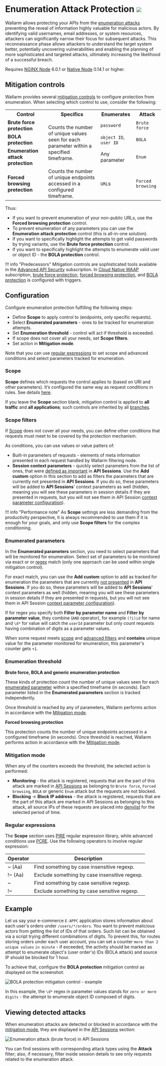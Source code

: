 # Enumeration Attack Protection <a href="../../about-wallarm/subscription-plans/#waap-and-advanced-api-security"><img src="../../images/api-security-tag.svg" style="border: none;"></a>

Wallarm allows protecting your APIs from the [enumeration attacks](../attacks-vulns-list.md#enumeration-attacks) preventing the reveal of information highly valuable for malicious actors. By identifying valid usernames, email addresses, or system resources, attackers can significantly narrow their focus for subsequent attacks. This reconnaissance phase allows attackers to understand the target system better, potentially uncovering vulnerabilities and enabling the planning of more sophisticated and targeted attacks, ultimately increasing the likelihood of a successful breach.

Requires [NGINX Node](../installation/nginx-native-node-internals.md#nginx-node) 6.0.1 or [Native Node](../installation/nginx-native-node-internals.md#native-node) 0.14.1 or higher.

## Mitigation controls

Wallarm provides several [mitigation controls](../about-wallarm/mitigation-controls-overview.md) to configure protection from enumeration. When selecting which control to use, consider the following:

<table>
  <tr>
    <th>Control</th>
    <th>Specifics</th>
    <th>Enumerates</th>
    <th>Attack</th>
  </tr>
  <tr>
    <td><b>Brute force protection</b></td>
    <td rowspan="3">Counts the number of unique values seen for each parameter within a specified timeframe.</td>
    <td><code>password</code></td>
    <td><code>Brute force</code></td>
  </tr>
  <tr>
    <td><b>BOLA protection</b></td>
    <td><code>object ID</code>, <code>user ID</code></td>
    <td><code>BOLA</code></td>
  </tr>
  <tr>
    <td><b>Enumeration attack protection</b></td>
    <td>Any parameter</td>
    <td><code>Enum</code></td>
  </tr>
  <tr>
    <td><b>Forced browsing protection</b></td>
    <td>Counts the number of unique endpoints accessed in a configured timeframe.</td>
    <td><code>URL</code>s</td>
    <td><code>Forced browsing</code></td>
  </tr>
</table>

Thus: 

* If you want to prevent enumeration of your non-public URLs, use the **Forced browsing protection** control.
* To prevent enumeration of any parameters you can use the **Enumeration attack protection** control (this is all-in-one solution).
* If you want to specifically highlight the attempts to get valid passwords by trying variants, use the **Brute force protection** control.
* If you want to specifically highlight the attempts to enumerate valid user or object ID - the **BOLA protection** control.

!!! info "Predecessors"
    Mitigation controls are sophisticated tools available in the [Advanced API Security](../about-wallarm/subscription-plans.md#waap-and-advanced-api-security) subscription. In [Cloud Native WAAP](../about-wallarm/subscription-plans.md#waap-and-advanced-api-security) subscription, [brute force protection](../admin-en/configuration-guides/protecting-against-bruteforce.md), [forced browsing protection](../admin-en/configuration-guides/protecting-against-forcedbrowsing.md), and [BOLA protection](../admin-en/configuration-guides/protecting-against-bola-trigger.md) is configured with triggers.

## Configuration

Configure enumeration protection fulfilling the following steps:

* Define **Scope** to apply control to (endpoints, only specific requests).
* Select **Enumerated parameters** - ones to be tracked for enumeration attempts.
* Set **Enumeration threshold** - control will act if threshold is exceeded.
* If scope does not cover all your needs, set **Scope filters**.
* Set action in **Mitigation mode**.

Note that you can use [regular expressions](#regular-expressions) to set scope and advanced conditions and select parameters tracked for enumeration.

### Scope

**Scope** defines which requests the control applies to (based on URI and other parameters). It’s configured the same way as request conditions in rules. See details [here](../user-guides/rules/rules.md#configuring).

If you leave the **Scope** section blank, mitigation control is applied to **all traffic** and **all applications**; such controls are inherited by all [branches](../about-wallarm/mitigation-controls-overview.md#mitigation-control-branches).

### Scope filters 

If [Scope](#scope) does not cover all your needs, you can define other conditions that requests must meet to be covered by the protection mechanism.

As conditions, you can use values or value patters of:

* Built-in parameters of requests - elements of meta information presented in each request handled by Wallarm filtering node.
* **Session context parameters** - quickly select parameters from the list of ones, that were [defined as important](../api-sessions/setup.md#session-context) in **API Sessions**. Use the **Add custom** option in this section to add as filters the parameters that are currently not presented in **API Sessions**. If you do so, these parameters will be added to **API Sessions**' context parameters as well (hidden, meaning you will see these parameters in session details if they are presented in requests, but you will not see them in API Session [context parameter configuration](../api-sessions/setup.md#session-context)).

!!! info "Performance note"
    As **Scope** settings are less demanding from the productivity perspective, it is always recommended to use them if it is enough for your goals, and only use **Scope filters** for the complex conditioning.

### Enumerated parameters

In the **Enumerated parameters** section, you need to select parameters that will be monitored for enumeration. Select set of parameters to be monitored via exact or or [regex](#regular-expressions) match (only one approach can be used within single mitigation control).

For exact match, you can use the **Add custom** option to add as tracked for enumeration the parameters that are currently [not presented](../api-sessions/setup.md#session-context) in **API Sessions**. If you do so, these parameters will be added to **API Sessions**' context parameters as well (hidden, meaning you will see these parameters in session details if they are presented in requests, but you will not see them in API Session [context parameter configuration](../api-sessions/setup.md#session-context)).

If for regex you specify both **Filter by parameter name** and **Filter by parameter value**, they combine (`AND` operator), for example `(?i)id` for name and `\d*` for value will catch the `userId` parameter but only count requests having combination of digits as a parameter values.

When some request meets [scope](#scope) and [advanced filters](#scope-filters) and **contains** unique value for the parameter monitored for enumeration, this parameter's counter gets `+1`.

### Enumeration threshold

**Brute force, BOLA and generic enumeration protection**

These kinds of protection count the number of unique values seen for each [enumerated parameter](#enumerated-parameters) within a specified timeframe (in seconds). Each parameter listed in the **Enumerated parameters** section is tracked independently.

Once threshold is reached by any of parameters, Wallarm performs action in accordance with the [Mitigation mode](#mitigation-mode).

**Forced browsing protection**

This protection counts the number of unique endpoints accessed in a configured timeframe (in seconds). Once threshold is reached, Wallarm performs action in accordance with the [Mitigation mode](#mitigation-mode).

### Mitigation mode

When any of the counters exceeds the threshold, the selected action is performed:

* **Monitoring** - the attack is registered, requests that are the part of this attack are marked in [API Sessions](../api-sessions/overview.md) as belonging to `Brute force`, `Forced browsing`, `BOLA` or generic `Enum` attack but the requests are not blocked.
* **Blocking** → **Block IP address** - the attack is registered, requests that are the part of this attack are marked in API Sessions as belonging to this attack, all source IPs of these requests are placed into [denylist](../user-guides/ip-lists/overview.md) for the selected period of time.

### Regular expressions

The **Scope** section uses [PIRE](../user-guides/rules/rules.md#condition-type-regex) regular expression library, while advanced conditions use [PCRE](https://www.pcre.org/). Use the following operators to involve regular expression:

| Operator | Description |
| --- | --- |
| ~ (Aa)  | Find something by case insensitive regexp. |
| !~ (Aa) | Exclude something by case insensitive regexp. |
| ~       | Find something by case sensitive regexp. |
| !~      | Exclude something by case sensitive regexp. |

## Example

Let us say your e-commerce `E-APPC` application stores information about each user's orders under `/users/*/orders`. You want to prevent malicious actors from getting the list of IDs of that orders. Such list can be obtained via a script trying different combinations of digits. To prevent this, for routes storing orders under each user account, you can set a counter `more than 2 unique values` `in minute` - if exceeded, the activity should be marked as attempt to enumerate object's (user order's) IDs (BOLA attack) and source IP should be blocked for 1 hour.

To achieve that, configure the **BOLA protection** mitigation control as displayed on the screenshot:

![BOLA protection mitigation control - example](../images/user-guides/mitigation-controls/mc-bola-example-01.png)

In this example, the `\d*` regex in parameter values stands for `zero or more digits` - the attempt to enumerate object ID composed of digits.

<!-- ## Testing

To test the mitigation control described in the [Example](#example) section, TBD. -->

## Viewing detected attacks

When enumeration attacks are detected or blocked in accordance with the [mitigation mode](#mitigation-mode), they are displayed in the [API Sessions](../api-sessions/exploring.md) section:

![Enumeration attack (brute force) in API Sessions](../images/user-guides/mitigation-controls/mc-found-attack-in-api-sessions.png)

You can find sessions with corresponding attack types using the **Attack** filter; also, if necessary, filter inside session details to see only requests related to the enumeration attack.
